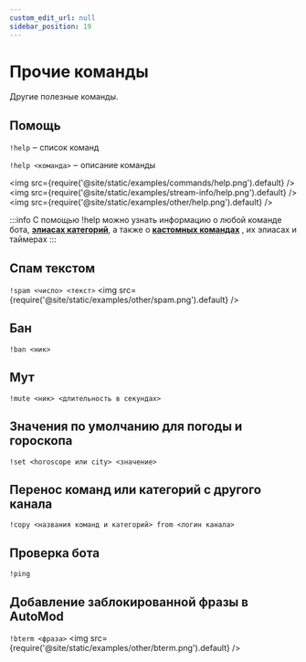 ```yaml
---
custom_edit_url: null
sidebar_position: 19
---
```


# Прочие команды

Другие полезные команды.

## Помощь
`!help` ‒ список команд

`!help <команда>` ‒ описание команды

<img src={require('@site/static/examples/commands/help.png').default} />
<img src={require('@site/static/examples/stream-info/help.png').default} />
<img src={require('@site/static/examples/other/help.png').default} />

:::info
С помощью !help можно узнать информацию о любой команде бота, **[элиасах категорий](stream-info.md#добавить-элиас-категорий)**, а также о **[кастомных командах](commands/index.md)** , их элиасах и таймерах
:::

## Спам текстом
`!spam <число> <текст>`
<img src={require('@site/static/examples/other/spam.png').default} />

## Бан
`!ban <ник>`

## Мут
`!mute <ник> <длительность в секундах>`

## Значения по умолчанию для погоды и гороскопа
`!set <horoscope или city> <значение>`

## Перенос команд или категорий с другого канала
`!copy <названия команд и категорий> from <логин канала>`

## Проверка бота
`!ping`

## Добавление заблокированной фразы в AutoMod
`!bterm <фраза>`
<img src={require('@site/static/examples/other/bterm.png').default} />